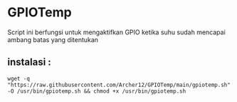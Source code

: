# GPIOTemp
Script ini berfungsi untuk mengaktifkan GPIO ketika suhu sudah mencapai ambang batas yang ditentukan

## instalasi :


    wget -q "https://raw.githubusercontent.com/Archer12/GPIOTemp/main/gpiotemp.sh" -O /usr/bin/gpiotemp.sh && chmod +x /usr/bin/gpiotemp.sh

